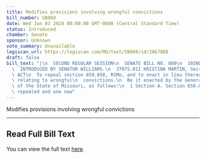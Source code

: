 ```yaml
---
title: Modifies provisions involving wrongful convictions
bill_number: SB860
date: Wed Jan 03 2024 00:00:00 GMT-0600 (Central Standard Time)
status: Introduced
chamber: Senate
sponsor: Unknown
vote_summary: Unavailable
legiscan_url: https://legiscan.com/MO/text/SB860/id/2867888
draft: false
bill_text: "|\n  SECOND REGULAR SESSION\n  SENATE BILL NO. 860\n  102ND GENERA L ASSEMBLY\n\
  \  INTRODUCED BY SENATOR WILLIAMS.\n  3707S.01I KRISTINA MARTIN, Secretary\n  AN\
  \ ACT\n  To repeal section 650.058, RSMo, and to enact in lieu thereof one new section\
  \ relating to wrongful\n  convictions.\n  Be it enacted by the General Assembly\
  \ of the State of Missouri, as follows:\n  1 Section A. Section 650.058, RSMo, is\
  \ repealed and one new"
---
```

Modifies provisions involving wrongful convictions

---

## Read Full Bill Text

You can view the full text [here](https://legiscan.com/MO/text/SB860/id/2867888).
